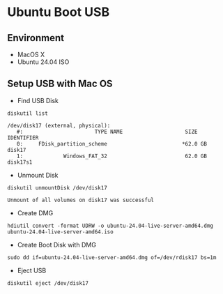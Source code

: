 # Ubuntu Boot USB
## Environment
- MacOS X
- Ubuntu 24.04 ISO

## Setup USB with Mac OS
- Find USB Disk
```shell
diskutil list
```
```
/dev/disk17 (external, physical):
   #:                       TYPE NAME                    SIZE       IDENTIFIER
   0:     FDisk_partition_scheme                        *62.0 GB    disk17
   1:             Windows_FAT_32                         62.0 GB    disk17s1
```
- Unmount Disk
```shell
diskutil unmountDisk /dev/disk17
```
```
Unmount of all volumes on disk17 was successful
```
- Create DMG
```
hdiutil convert -format UDRW -o ubuntu-24.04-live-server-amd64.dmg ubuntu-24.04-live-server-amd64.iso
```
- Create Boot Disk with DMG
```
sudo dd if=ubuntu-24.04-live-server-amd64.dmg of=/dev/rdisk17 bs=1m
```
- Eject USB
```
diskutil eject /dev/disk17
```
